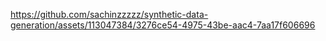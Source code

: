 https://github.com/sachinzzzzz/synthetic-data-generation/assets/113047384/3276ce54-4975-43be-aac4-7aa17f606696 
